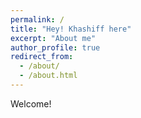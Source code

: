 ```yaml
---
permalink: /
title: "Hey! Khashiff here"
excerpt: "About me"
author_profile: true
redirect_from: 
  - /about/
  - /about.html
---
```


Welcome!
